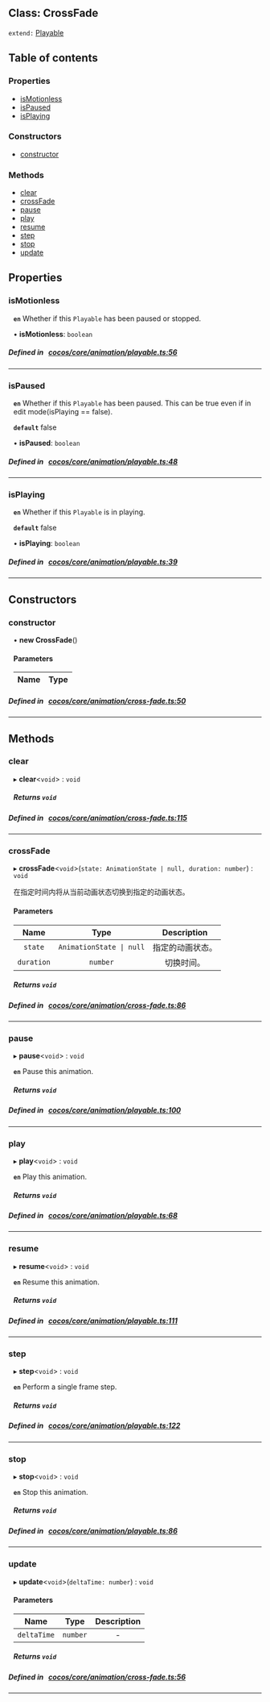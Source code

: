 
## Class: CrossFade


`extend:`
[Playable](docs/en/animation/Class/Playable.md)









<div class="table-of-content">
<h2>Table of contents</h2>


### Properties

- [ isMotionless](#isMotionless)
- [ isPaused](#isPaused)
- [ isPlaying](#isPlaying)

### Constructors

- [ constructor](#constructor)

### Methods

- [ clear](#clear)
- [ crossFade](#crossFade)
- [ pause](#pause)
- [ play](#play)
- [ resume](#resume)
- [ step](#step)
- [ stop](#stop)
- [ update](#update)
</div>

## Properties


### isMotionless
<div style="margin-left: 10px;">



**`en`** Whether if this `Playable` has been paused or stopped.




•  **isMotionless**:
 ``boolean`` 
</div>

##### Defined in &nbsp;   [cocos/core/animation/playable.ts:56](https://github.com/cocos-creator/engine/blob/c7bf6b8a9/cocos/core/animation/playable.ts#L56)&nbsp;


___


### isPaused
<div style="margin-left: 10px;">



**`en`** Whether if this `Playable` has been paused. This can be true even if in edit mode(isPlaying == false).



**`default`** false





•  **isPaused**:
 ``boolean`` 
</div>

##### Defined in &nbsp;   [cocos/core/animation/playable.ts:48](https://github.com/cocos-creator/engine/blob/c7bf6b8a9/cocos/core/animation/playable.ts#L48)&nbsp;


___


### isPlaying
<div style="margin-left: 10px;">



**`en`** Whether if this `Playable` is in playing.



**`default`** false





•  **isPlaying**:
 ``boolean`` 
</div>

##### Defined in &nbsp;   [cocos/core/animation/playable.ts:39](https://github.com/cocos-creator/engine/blob/c7bf6b8a9/cocos/core/animation/playable.ts#L39)&nbsp;


___

<!---->
## Constructors


### constructor
<div style="margin-left: 10px;">

• **new CrossFade**()

#### Parameters

| Name | Type |
| :------ | :------ |
</div>

##### Defined in &nbsp;   [cocos/core/animation/cross-fade.ts:50](https://github.com/cocos-creator/engine/blob/c7bf6b8a9/cocos/core/animation/cross-fade.ts#L50)&nbsp;


---

<!---->
## Methods

### clear

<div style="margin-left: 10px;">

▸   **clear**<`void`\> : `void`




##### Returns `void`
</div>

##### Defined in &nbsp;   [cocos/core/animation/cross-fade.ts:115](https://github.com/cocos-creator/engine/blob/c7bf6b8a9/cocos/core/animation/cross-fade.ts#L115)&nbsp;
___
### crossFade

<div style="margin-left: 10px;">

▸   **crossFade**<`void`\>(`state: AnimationState | null, duration: number`) : `void`


在指定时间内将从当前动画状态切换到指定的动画状态。

#### Parameters

| Name | Type | Description |
| :------: | :------: | :------: |
| `state` | `AnimationState \| null` | 指定的动画状态。  |
| `duration` | `number` | 切换时间。  |


##### Returns `void`
</div>

##### Defined in &nbsp;   [cocos/core/animation/cross-fade.ts:86](https://github.com/cocos-creator/engine/blob/c7bf6b8a9/cocos/core/animation/cross-fade.ts#L86)&nbsp;
___
### pause

<div style="margin-left: 10px;">

▸   **pause**<`void`\> : `void`



**`en`** Pause this animation.




##### Returns `void`
</div>

##### Defined in &nbsp;   [cocos/core/animation/playable.ts:100](https://github.com/cocos-creator/engine/blob/c7bf6b8a9/cocos/core/animation/playable.ts#L100)&nbsp;
___
### play

<div style="margin-left: 10px;">

▸   **play**<`void`\> : `void`



**`en`** Play this animation.




##### Returns `void`
</div>

##### Defined in &nbsp;   [cocos/core/animation/playable.ts:68](https://github.com/cocos-creator/engine/blob/c7bf6b8a9/cocos/core/animation/playable.ts#L68)&nbsp;
___
### resume

<div style="margin-left: 10px;">

▸   **resume**<`void`\> : `void`



**`en`** Resume this animation.




##### Returns `void`
</div>

##### Defined in &nbsp;   [cocos/core/animation/playable.ts:111](https://github.com/cocos-creator/engine/blob/c7bf6b8a9/cocos/core/animation/playable.ts#L111)&nbsp;
___
### step

<div style="margin-left: 10px;">

▸   **step**<`void`\> : `void`



**`en`** Perform a single frame step.




##### Returns `void`
</div>

##### Defined in &nbsp;   [cocos/core/animation/playable.ts:122](https://github.com/cocos-creator/engine/blob/c7bf6b8a9/cocos/core/animation/playable.ts#L122)&nbsp;
___
### stop

<div style="margin-left: 10px;">

▸   **stop**<`void`\> : `void`



**`en`** Stop this animation.




##### Returns `void`
</div>

##### Defined in &nbsp;   [cocos/core/animation/playable.ts:86](https://github.com/cocos-creator/engine/blob/c7bf6b8a9/cocos/core/animation/playable.ts#L86)&nbsp;
___
### update

<div style="margin-left: 10px;">

▸   **update**<`void`\>(`deltaTime: number`) : `void`



#### Parameters

| Name | Type | Description |
| :------: | :------: | :------: |
| `deltaTime` | `number` | - |


##### Returns `void`
</div>

##### Defined in &nbsp;   [cocos/core/animation/cross-fade.ts:56](https://github.com/cocos-creator/engine/blob/c7bf6b8a9/cocos/core/animation/cross-fade.ts#L56)&nbsp;
___
<!---->



